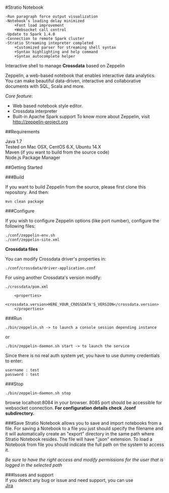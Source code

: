 #Stratio Notebook


```v0.2.0 Changes  
-Run paragraph force output visualization 
-Notebook’s loading delay minimized
    +Font load improvement
    +Websocket call control
-Update to Spark 1.4.0 
-Connection to remote Spark cluster
-Stratio Streaming intepreter completed
    +Customized parser for streaming shell syntax
    +Syntax highlighting and help command
    +Syntax autocomplete helper

```


Interactive shell to manage **Crossdata** based on Zeppelin

Zeppelin, a web-based notebook that enables interactive data analytics. You can make beautiful data-driven, interactive and collaborative documents with SQL, Scala and more.

_Core feature_:

+ Web based notebook style editor.
+ Crossdata interpreter
+ Built-in Apache Spark support
To know more about Zeppelin, visit http://zeppelin-project.org

##Requirements

Java 1.7  
Tested on Mac OSX, CentOS 6.X, Ubuntu 14.X   
Maven (if you want to build from the source code)  
Node.js Package Manager   

##Getting Started


###Build

If you want to build Zeppelin from the source, please first clone this repository. And then:
```
mvn clean package
```

###Configure

If you wish to configure Zeppelin options (like port number), configure the following files:
```
./conf/zeppelin-env.sh
./conf/zeppelin-site.xml
```

**Crossdata files**

You can modify Crossdata driver's properties in:
```
./conf/crossdata/driver-application.conf
```
For using another Crossdata's version modify:
```
./crossdata/pom.xml
```
```
    <properties>
        <crossdata.version>HERE_YOUR_CROSSDATA'S_VERSION</crossdata.version>
    </properties>
```



###Run
```
./bin/zeppelin.sh -> to launch a console session depending instance 
```
or   
```
./bin/zeppelin-daemon.sh start -> to launch the service
```
Since there is no real auth system yet, you have to use dummy credentials to enter:

```
username : test
password : test
```

###Stop
```
./bin/zeppelin-daemon.sh stop
```

browse localhost:8084 in your browser. 8085 port should be accessible for websocket connection.
**For configuration details check ./conf subdirectory.**

###Save
Stratio Notebook allows you to save and import notebooks from a file.
For saving a Notebook to a file you just should specify the filename and it will automatically create an "export"
directory in the same path where Stratio Notebook resides. The file will have ".json" extension.
To load a Notebook from file you should indicate the full path on the system to access it.

*Be sure to have the right access and modify permissions for the user that is logged in the selected path*  

###Issues and support  
If you detect any bug or issue and need support, you can use  
[Jira](http://crossdata.atlassian.net/)

